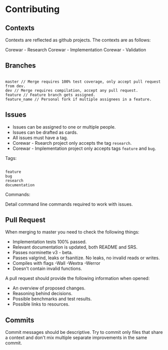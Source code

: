 # Contributing

## Contexts

Contexts are reflected as github projects. The contexts are as follows:

Corewar - Research
Corewar - Implementation
Corewar - Validation


## Branches

```

master // Merge requires 100% test coverage, only accept pull request from dev.
dev // Merge requires compilation, accept any pull request. 
feature // Feature branch gets assigned.
feature_name // Personal fork if multiple assignees in a feature.

```

## Issues

- Issues can be assigned to one or multiple people.
- Issues can be drafted as cards.
- All issues must have a tag.
- Corewar - Rsearch project only accepts the tag `research`.
- Corewar - Implementation project only accepts tags `feature` and `bug`.

Tags:

```

feature
bug
research
documentation

```

Commands:

Detail command line commands required to work with issues.

## Pull Request

When merging to master you need to check the following things:

- Implementation tests 100% passed.
- Relevant documentation is updated, both README and SRS.
- Passes norminette v3 - beta.
- Passes valgrind, leaks or fsanitize. No leaks, no invalid reads or writes.
- Compiles with flags -Wall -Wextra -Werror
- Doesn't contain invalid functions.

A pull request should provide the following information when opened:

- An overview of proposed changes.
- Reasoning behind decisions.
- Possible benchmarks and test results.
- Possible links to resources.

## Commits

Commit messages should be descriptive. Try to commit only files that share a
context and don't mix multiple separate improvements in the same commit.
